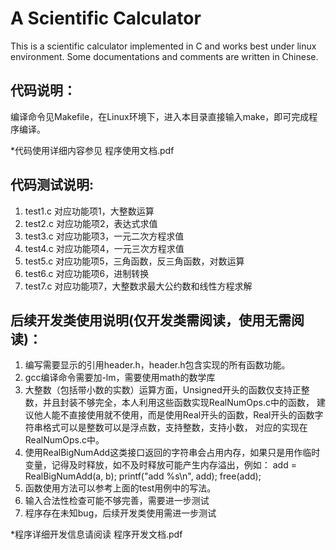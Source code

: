 # A Scientific Calculator
This is a scientific calculator implemented in C and works best under linux environment. Some documentations and comments are written in Chinese.

## 代码说明：
编译命令见Makefile，在Linux环境下，进入本目录直接输入make，即可完成程序编译。

*代码使用详细内容参见 程序使用文档.pdf

## 代码测试说明:
1. test1.c 对应功能项1，大整数运算
2. test2.c 对应功能项2，表达式求值
3. test3.c 对应功能项3，一元二次方程求值
4. test4.c 对应功能项4，一元三次方程求值
5. test5.c 对应功能项5，三角函数，反三角函数，对数运算
6. test6.c 对应功能项6，进制转换
7. test7.c 对应功能项7，大整数求最大公约数和线性方程求解

## 后续开发类使用说明(仅开发类需阅读，使用无需阅读)：
1. 编写需要显示的引用header.h，header.h包含实现的所有函数功能。
2. gcc编译命令需要加-lm，需要使用math的数学库
3. 大整数（包括带小数的实数）运算方面，Unsigned开头的函数仅支持正整数，并且封装不够完全，本人利用这些函数实现RealNumOps.c中的函数，
建议他人能不直接使用就不使用，而是使用Real开头的函数，Real开头的函数字符串格式可以是整数可以是浮点数，支持整数，支持小数，
对应的实现在RealNumOps.c中。
4. 使用RealBigNumAdd这类接口返回的字符串会占用内存，如果只是用作临时变量，记得及时释放，如不及时释放可能产生内存溢出，例如：
add = RealBigNumAdd(a, b);
printf("add %s\n", add);
free(add);
5. 函数使用方法可以参考上面的test用例中的写法。
6. 输入合法性检查可能不够完善，需要进一步测试
7. 程序存在未知bug，后续开发类使用需进一步测试

*程序详细开发信息请阅读 程序开发文档.pdf
